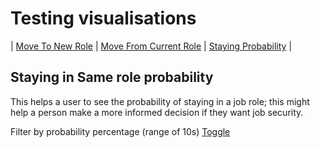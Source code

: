 # Testing visualisations


| [Move To New Role](to_new_role) | [Move From Current Role](from_current_role) | [Staying Probability](staying_prob) | 


<style>
    .flourish-embed {
        margin: 0 auto; /* center horizontally */
        max-width: 75%; /* limit width */
        display: block;
    }
</style>

<!-- ## Probability of moving to a new role 
Filter by Role you want to move TO
<div class="flourish-embed flourish-chart" data-src="visualisation/13240354"><script src="https://public.flourish.studio/resources/embed.js"></script></div>

## Probability of moving FROM a current Role
Filter by role you want to move from 
<div class="flourish-embed flourish-chart" data-src="visualisation/13240513"><script src="https://public.flourish.studio/resources/embed.js"></script></div> -->

## Staying in Same role probability
This helps a user to see the probability of staying in a job role; this might help a person make a more informed decision if they want job security.

Filter by probability percentage (range of 10s)
[Toggle](staying_prob_)

<div class="flourish-embed flourish-chart" data-src="visualisation/13241287"><script src="https://public.flourish.studio/resources/embed.js"></script></div>


